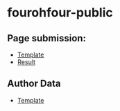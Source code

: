 # fourohfour-public

## Page submission:
* [Template](https://raw.githubusercontent.com/ASPePeX/fourohfour-public/master/templates/page.md)
* [Result](http://fourohfour.aspepex.net/post/demo/)

## Author Data
* [Template](https://raw.githubusercontent.com/ASPePeX/fourohfour-public/master/templates/author.toml)
